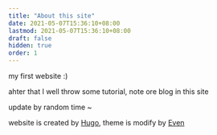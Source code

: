 ```yaml
---
title: "About this site"
date: 2021-05-07T15:36:10+08:00
lastmod: 2021-05-07T15:36:10+08:00
draft: false
hidden: true
order: 1
---
```


my first website :)

ahter that I well throw some tutorial, note ore blog in this site 

update by random time ~

website is created by [Hugo](https://gohugo.io/), theme is modify by [Even](https://github.com/olOwOlo/hugo-theme-even)




